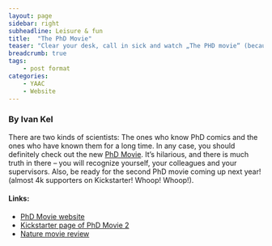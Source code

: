 ```yaml
---
layout: page
sidebar: right
subheadline: Leisure & fun
title:  "The PhD Movie"
teaser: "Clear your desk, call in sick and watch „The PHD movie“ (because life is short and PhD is tough)"
breadcrumb: true
tags:
    - post format
categories:
    - YAAC
    - Website
---
```



### By Ivan Kel

There are two kinds of scientists: The ones who know PhD comics and the ones who have known them for a long time. In any case, you should definitely check out the new <a href="http://phdmovie.com/" target="_blank">PhD Movie</a>. It’s hilarious, and there is much truth in there – you will recognize yourself, your colleagues and your supervisors.  Also, be ready for the second PhD movie coming up next year! (almost 4k supporters on Kickstarter! Whoop! Whoop!). 

#### Links: 
- <a href="http://phdmovie.com/" target="_blank">PhD Movie website</a>
- <a href="https://www.kickstarter.com/projects/1831998591/the-phd-movie-2-still-in-grad-school" target="_blank">Kickstarter page of PhD Movie 2</a>
- <a href="http://www.nature.com/news/2011/110916/full/news.2011.542.html" target="_blank">Nature movie review</a>
